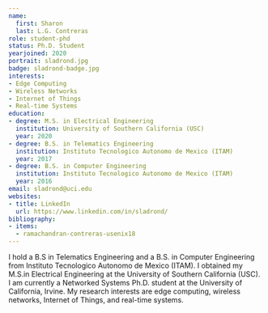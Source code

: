 ```yaml
---
name:
  first: Sharon 
  last: L.G. Contreras
role: student-phd
status: Ph.D. Student
yearjoined: 2020
portrait: sladrond.jpg
badge: sladrond-badge.jpg
interests:
- Edge Computing 
- Wireless Networks  
- Internet of Things 
- Real-time Systems 
education:
- degree: M.S. in Electrical Engineering
  institution: University of Southern California (USC)
  year: 2020
- degree: B.S. in Telematics Engineering
  institution: Instituto Tecnologico Autonomo de Mexico (ITAM)
  year: 2017
- degree: B.S. in Computer Engineering 
  institution: Instituto Tecnologico Autonomo de Mexico (ITAM)
  year: 2016
email: sladrond@uci.edu
websites:
- title: LinkedIn
  url: https://www.linkedin.com/in/sladrond/
bibliography:
- items:
  - ramachandran-contreras-usenix18
---
```


I hold a B.S in Telematics Engineering and a B.S. in Computer Engineering from Instituto Tecnologico Autonomo de Mexico (ITAM). I obtained my M.S.in Electrical Engineering at the University of Southern California (USC). I am currently a Networked Systems Ph.D. student at the University of California, Irvine. My research interests are edge computing, wireless networks, Internet of Things, and real-time systems.
